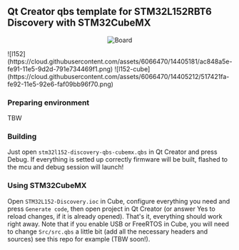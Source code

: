 ## Qt Creator qbs template for STM32L152RBT6 Discovery with STM32CubeMX

<p align="center">
  <img src="https://cloud.githubusercontent.com/assets/6066470/14405308/7ff89e5a-fe94-11e5-8e21-73fec60bdcd2.jpg" alt="Board"/>
</p>
![l152](https://cloud.githubusercontent.com/assets/6066470/14405181/ac848a5e-fe91-11e5-9d2d-791e734469f1.png)
![l152-cube](https://cloud.githubusercontent.com/assets/6066470/14405212/517421fa-fe92-11e5-92e6-faf09bb96f70.png)

### Preparing environment
TBW

### Building
Just open `stm32l152-discovery-qbs-cubemx.qbs` in Qt Creator and press Debug. If everything is setted up correctly firmware will be built, flashed to the mcu and debug session will launch!

### Using STM32CubeMX
Open `STM32L152-Discovery.ioc` in Cube, configure everything you need and press `Generate code`, then open project in Qt Creator (or answer Yes to reload changes, if it is already opened). That's it, everything should work right away. Note that if you enable USB or FreeRTOS in Cube, you will need to change `Src/src.qbs` a little bit (add all the necessary headers and sources) see this repo for example (TBW soon!).
